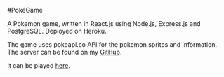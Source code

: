 #PokéGame

A Pokemon game, written in React.js using Node.js, Express.js and PostgreSQL. Deployed on Heroku.

The game uses pokeapi.co API for the pokemon sprites and information. The server can be found on my [GitHub](https://github.com/HendersonTyler/PokeServer).

It can be played [here](https://poke-game.herokuapp.com/).
